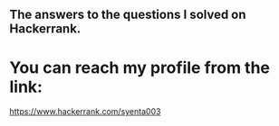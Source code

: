 ## The answers to the questions I solved on Hackerrank.

# You can reach my profile from the link:
https://www.hackerrank.com/syenta003

